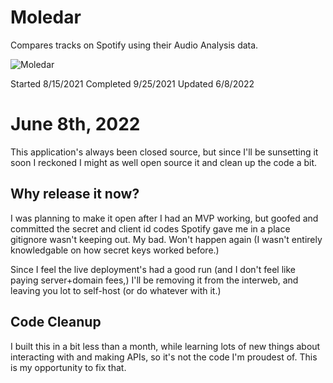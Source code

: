 # Moledar

Compares tracks on Spotify using their Audio Analysis data.

![Moledar](https://user-images.githubusercontent.com/39662993/134794308-5cdf2679-eddd-4b5a-8b61-ce7ccf48fe95.jpeg)

Started 8/15/2021
Completed 9/25/2021
Updated 6/8/2022

# June 8th, 2022

This application's always been closed source, but since I'll be sunsetting it soon I reckoned I might as well open source it and clean up the code a bit.

## Why release it now?

I was planning to make it open after I had an MVP working, but goofed and committed the secret and client id codes Spotify gave me in a place gitignore wasn't keeping out. My bad. Won't happen again (I wasn't entirely knowledgable on how secret keys worked before.)

Since I feel the live deployment's had a good run (and I don't feel like paying server+domain fees,) I'll be removing it from the interweb, and leaving you lot to self-host (or do whatever with it.)

## Code Cleanup

I built this in a bit less than a month, while learning lots of new things about interacting with and making APIs, so it's not the code I'm proudest of. This is my opportunity to fix that.
